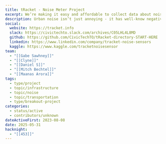 ```yaml
---
title: tRacket - Noise Meter Project
excerpt: We’re making it easy and affordable to collect data about noise
description: Urban noise isn’t just annoying - it has well-know negative effects on your physical and mental health. Our mission with tRacket is to put a number to this issue and make it easy and affordable to monitor urban noise, to empower individual, communities, advocates and government agencies to understand harmful noise in our cities and to eventually reduce it within our communities. Our project has been running since Fall 2023, and we have designed and deployed a number of devices across Ontario that are accessible through our online dashboard. If you are interested in urban environmental issues, IOT devices, open data, or annoyed by noise and would like to share your story, join us.
social:
  website: https://tracket.info
  slack: https://civictechto.slack.com/archives/C05LHL4L8MD
  github: https://github.com/CivicTechTO/tRacket-directory-START-HERE
  linkedin: https://www.linkedin.com/company/tracket-noise-sensors
  kaggle: https://www.kaggle.com/tracketnoisesensor
team:
  - "[[Gabe Sawhney]]"
  - "[[Clyne]]"
  - "[[Daniel S]]"
  - "[[Mitch Bechtel]]"
  - "[[Maanas Arora]]"
tags:
  - type/project
  - topic/infrastructure
  - topic/noise
  - topic/transportation
  - type/breakout-project
categories:
  - status/active
  - contributors/unknown
dateActiveFirst: 2023-08-08
date: 2025-05-31
hacknight:
  - "[[453]]"
---
```

